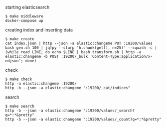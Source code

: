 starting elasticsearch

```
$ make middleware
docker-compose up
```

creating index and inserting data

```
$ make create
cat index.json | http --json -a elastic:changeme PUT :19200/values
bash gen.sh 100 | jqfpy --slurp 'h.chunk(get(), n=25)' --squash -c | (while read LINE; do echo $LINE | bash transform.sh | http -a elastic:changeme -b POST :19200/_bulk 'Content-Type:application/x-ndjson'; done)
```

check

```
$ make check
http -a elastic:changeme :19200/
http -b --json -a elastic:changeme ":19200/_cat/indices"
```

search

```
$ make search
http -b --json -a elastic:changeme ":19200/values/_search?q=*:*&pretty"
http -b --json -a elastic:changeme ":19200/values/_count?q=*:*&pretty"
```
